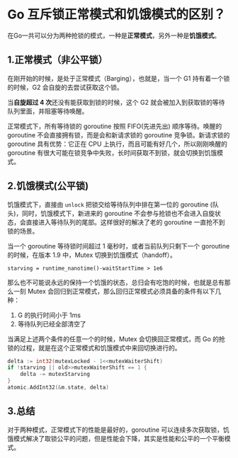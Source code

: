 # Go 互斥锁正常模式和饥饿模式的区别？

在Go一共可以分为两种抢锁的模式，一种是**正常模式**，另外一种是**饥饿模式**。

## 1.正常模式（非公平锁）

在刚开始的时候，是处于正常模式（Barging），也就是，当一个 G1 持有着一个锁的时候，G2 会自旋的去尝试获取这个锁。

当**自旋超过 4 次**还没有能获取到锁的时候，这个 G2 就会被加入到获取锁的等待队列里面，并阻塞等待唤醒。

正常模式下，所有等待锁的 goroutine 按照 FIFO(先进先出) 顺序等待。唤醒的 goroutine 不会直接拥有锁，而是会和新请求锁的 goroutine 竞争锁。新请求锁的 goroutine 具有优势：它正在 CPU 上执行，而且可能有好几个，所以刚刚唤醒的 goroutine 有很大可能在锁竞争中失败，长时间获取不到锁，就会切换到饥饿模式。

## 2.饥饿模式(公平锁)

饥饿模式下，直接由 `unlock` 把锁交给等待队列中排在第一位的 goroutine (队头)，同时，饥饿模式下，新进来的 goroutine 不会参与抢锁也不会进入自旋状态，会直接进入等待队列的尾部。这样很好的解决了老的 goroutine 一直抢不到锁的场景。

当一个 goroutine 等待锁时间超过 1 毫秒时，或者当前队列只剩下一个 goroutine 的时候，在版本 1.9 中，Mutex 切换到饥饿模式（handoff）。

```
starving = runtime_nanotime()-waitStartTime > 1e6
```

那么也不可能说永远的保持一个饥饿的状态，总归会有吃饱的时候，也就是总有那么一刻 Mutex 会回归到正常模式，那么回归正常模式必须具备的条件有以下几种：

1. G 的执行时间小于 1ms
2. 等待队列已经全部清空了

当满足上述两个条件的任意一个的时候，Mutex 会切换回正常模式，而 Go 的抢锁的过程，就是在这个正常模式和饥饿模式中来回切换进行的。

```go
delta := int32(mutexLocked - 1<<mutexWaiterShift)  
if !starving || old>>mutexWaiterShift == 1 {  
    delta -= mutexStarving
}
atomic.AddInt32(&m.state, delta)
```

## 3.总结

对于两种模式，正常模式下的性能是最好的，goroutine 可以连续多次获取锁，饥饿模式解决了取锁公平的问题，但是性能会下降，其实是性能和公平的一个平衡模式。